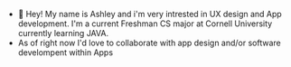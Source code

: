 - 🎀 Hey! My name is Ashley and i'm very intrested in UX design and App development. I'm a current Freshman CS major at Cornell University currently learning JAVA.
-  As of right now I'd love to collaborate with app design and/or software develompent within Apps

<!---
ashkwart/ashkwart is a ✨ special ✨ repository because its `README.md` (this file) appears on your GitHub profile.
You can click the Preview link to take a look at your changes.
--->
